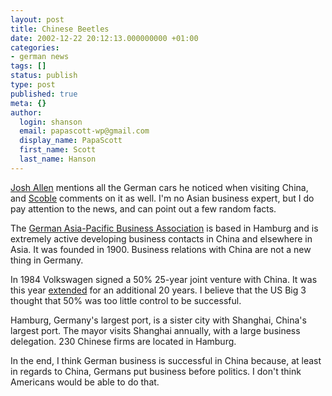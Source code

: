```yaml
---
layout: post
title: Chinese Beetles
date: 2002-12-22 20:12:13.000000000 +01:00
categories:
- german news
tags: []
status: publish
type: post
published: true
meta: {}
author:
  login: shanson
  email: papascott-wp@gmail.com
  display_name: PapaScott
  first_name: Scott
  last_name: Hanson
---
```

<p><a title="Better Living Through Software" href="http://www.netcrucible.com/blog/2002/12/22.html#a264">Josh Allen</a> mentions all the German cars he noticed when visiting China, and <a title="The Scobleizer Weblog" href="http://radio.weblogs.com/0001011/2002/12/22.html#a1928">Scoble</a> comments on it as well. I'm no Asian business expert, but I do pay attention to the news, and can point out a few random facts.</p>
<p>The <a title="Ostasiatischer Verein e.V." href="http://www.oav.de/index.php3?t=e">German Asia-Pacific Business Association</a> is based in Hamburg and is extremely active developing business contacts in China and elsewhere in Asia. It was founded in 1900. Business relations with China are not a new thing in Germany.</p>
<p>In 1984 Volkswagen signed a 50% 25-year joint venture with China. It was this year <a href="http://www.canadiandriver.com/news/020415-2.htm">extended</a> for an additional 20 years. I believe that the US Big 3 thought that 50% was too little control to be successful.</p>
<p>Hamburg, Germany's largest port, is a sister city with Shanghai, China's largest port. The mayor visits Shanghai annually, with a large business delegation. 230 Chinese firms are located in Hamburg.</p>
<p>In the end, I think German business is successful in China because, at least in regards to China,  Germans put business before politics. I don't think Americans would be able to do that.</p>
